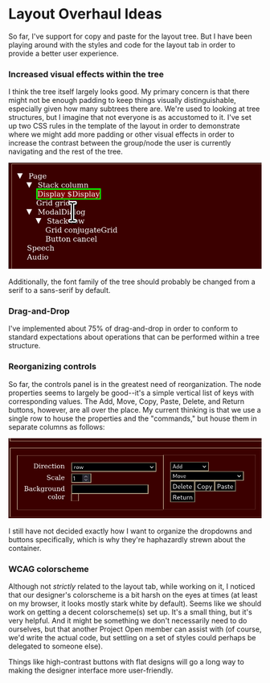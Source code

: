 # Layout Overhaul Ideas

So far, I've support for copy and paste for the layout tree. But I have been playing around with the styles and code for the layout tab in order to provide a better user experience. 

### Increased visual effects within the tree

I think the tree itself largely looks good. My primary concern is that there might not be enough padding to keep things visually distinguishable, especially given how many subtrees there are. We're used to looking at tree structures, but I imagine that not everyone is as accustomed to it. I've set up two CSS rules in the template of the layout in order to demonstrate where we might add more padding or other visual effects in order to increase the contrast between the group/node the user is currently navigating and the rest of the tree.

![Padding demo](./padding_demo.gif?raw=true "Padding")

Additionally, the font family of the tree should probably be changed from a serif to a sans-serif by default. 

### Drag-and-Drop

I've implemented about 75% of drag-and-drop in order to conform to standard expectations about operations that can be performed within a tree structure. 

### Reorganizing controls

So far, the controls panel is in the greatest need of reorganization. The node properties seems to largely be good--it's a simple vertical list of keys with corresponding values. The Add, Move, Copy, Paste, Delete, and Return buttons, however, are all over the place. My current thinking is that we use a single row to house the properties and the "commands," but house them in separate columns as follows:

![controls panel reorganization](./controls_demo.png?raw=true "Controls")

I still have not decided exactly how I want to organize the dropdowns and buttons specifically, which is why they're haphazardly strewn about the container.

### WCAG colorscheme

Although not *strictly* related to the layout tab, while working on it, I noticed that our designer's colorscheme is a bit harsh on the eyes at times (at least on my browser, it looks mostly stark white by default). Seems like we should work on getting a decent colorscheme(s) set up. It's a small thing, but it's very helpful. And it might be something we don't necessarily need to do ourselves, but that another Project Open member can assist with (of course, we'd write the actual code, but settling on a set of styles could perhaps be delegated to someone else).

Things like high-contrast buttons with flat designs will go a long way to making the designer interface more user-friendly.